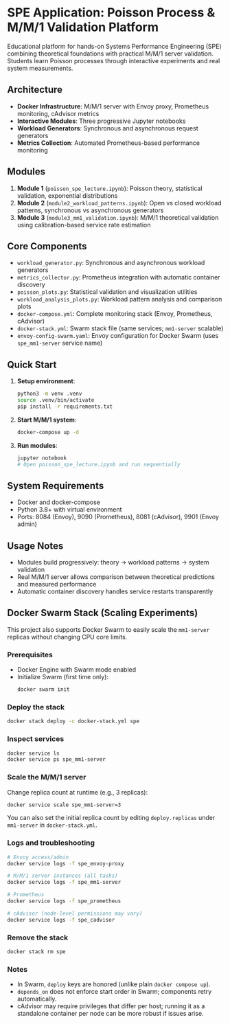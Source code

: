 # SPE Application: Poisson Process & M/M/1 Validation Platform

Educational platform for hands-on Systems Performance Engineering (SPE) combining theoretical foundations with practical M/M/1 server validation. Students learn Poisson processes through interactive experiments and real system measurements.

## Architecture
- **Docker Infrastructure**: M/M/1 server with Envoy proxy, Prometheus monitoring, cAdvisor metrics
- **Interactive Modules**: Three progressive Jupyter notebooks
- **Workload Generators**: Synchronous and asynchronous request generators
- **Metrics Collection**: Automated Prometheus-based performance monitoring

## Modules
1. **Module 1** (`poisson_spe_lecture.ipynb`): Poisson theory, statistical validation, exponential distributions
2. **Module 2** (`module2_workload_patterns.ipynb`): Open vs closed workload patterns, synchronous vs asynchronous generators
3. **Module 3** (`module3_mm1_validation.ipynb`): M/M/1 theoretical validation using calibration-based service rate estimation

## Core Components
- `workload_generator.py`: Synchronous and asynchronous workload generators
- `metrics_collector.py`: Prometheus integration with automatic container discovery
- `poisson_plots.py`: Statistical validation and visualization utilities
- `workload_analysis_plots.py`: Workload pattern analysis and comparison plots
- `docker-compose.yml`: Complete monitoring stack (Envoy, Prometheus, cAdvisor)
 - `docker-stack.yml`: Swarm stack file (same services; `mm1-server` scalable)
- `envoy-config-swarm.yaml`: Envoy configuration for Docker Swarm (uses `spe_mm1-server` service name)

## Quick Start
1. **Setup environment**:
   ```bash
   python3 -m venv .venv
   source .venv/bin/activate
   pip install -r requirements.txt
   ```

2. **Start M/M/1 system**:
   ```bash
   docker-compose up -d
   ```

3. **Run modules**:
   ```bash
   jupyter notebook
   # Open poisson_spe_lecture.ipynb and run sequentially
   ```

## System Requirements
- Docker and docker-compose
- Python 3.8+ with virtual environment
- Ports: 8084 (Envoy), 9090 (Prometheus), 8081 (cAdvisor), 9901 (Envoy admin)

## Usage Notes
- Modules build progressively: theory → workload patterns → system validation
- Real M/M/1 server allows comparison between theoretical predictions and measured performance
- Automatic container discovery handles service restarts transparently

## Docker Swarm Stack (Scaling Experiments)

This project also supports Docker Swarm to easily scale the `mm1-server` replicas without changing CPU core limits.

### Prerequisites
- Docker Engine with Swarm mode enabled
- Initialize Swarm (first time only):
  ```bash
  docker swarm init
  ```

### Deploy the stack
```bash
docker stack deploy -c docker-stack.yml spe
```

### Inspect services
```bash
docker service ls
docker service ps spe_mm1-server
```

### Scale the M/M/1 server
Change replica count at runtime (e.g., 3 replicas):
```bash
docker service scale spe_mm1-server=3
```

You can also set the initial replica count by editing `deploy.replicas` under `mm1-server` in `docker-stack.yml`.

### Logs and troubleshooting
```bash
# Envoy access/admin
docker service logs -f spe_envoy-proxy

# M/M/1 server instances (all tasks)
docker service logs -f spe_mm1-server

# Prometheus
docker service logs -f spe_prometheus

# cAdvisor (node-level permissions may vary)
docker service logs -f spe_cadvisor
```

### Remove the stack
```bash
docker stack rm spe
```

### Notes
- In Swarm, `deploy` keys are honored (unlike plain `docker compose up`).
- `depends_on` does not enforce start order in Swarm; components retry automatically.
- cAdvisor may require privileges that differ per host; running it as a standalone container per node can be more robust if issues arise.

